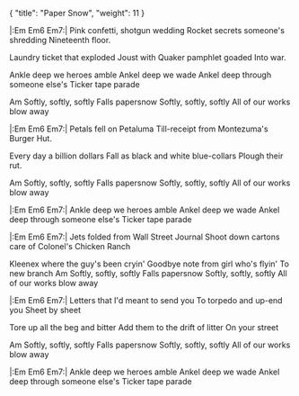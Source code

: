 {
  "title": "Paper Snow",
  "weight": 11
}

|:Em                               Em6 Em7:|
Pink confetti, shotgun wedding
Rocket secrets someone's shredding
Nineteenth floor.

Laundry ticket that exploded
Joust with Quaker pamphlet goaded
Into war.

Ankle deep we heroes amble
Ankel deep we wade
Ankel deep through someone else's
Ticker tape parade

Am
Softly, softly, softly
Falls papersnow
Softly, softly, softly
All of our works blow away

|:Em                               Em6 Em7:|
Petals fell on Petaluma
Till-receipt from Montezuma's
Burger Hut.

Every day a billion dollars
Fall as black and white blue-collars
Plough their rut.

Am
Softly, softly, softly
Falls papersnow
Softly, softly, softly
All of our works blow away

|:Em                               Em6 Em7:|
Ankle deep we heroes amble
Ankel deep we wade
Ankel deep through someone else's
Ticker tape parade

|:Em                               Em6 Em7:|
Jets folded from Wall Street Journal
Shoot down cartons care of Colonel's
Chicken Ranch

Kleenex where the guy's been cryin'
Goodbye note from girl who's flyin'
To new branch
Am
Softly, softly, softly
Falls papersnow
Softly, softly, softly
All of our works blow away

|:Em                               Em6 Em7:|
Letters that I'd meant to send you
To torpedo and up-end you
Sheet by sheet

Tore up all the beg and bitter
Add them to the drift of litter
On your street

Am
Softly, softly, softly
Falls papersnow
Softly, softly, softly
All of our works blow away

|:Em                               Em6 Em7:|
Ankle deep we heroes amble
Ankel deep we wade
Ankel deep through someone else's
Ticker tape parade
